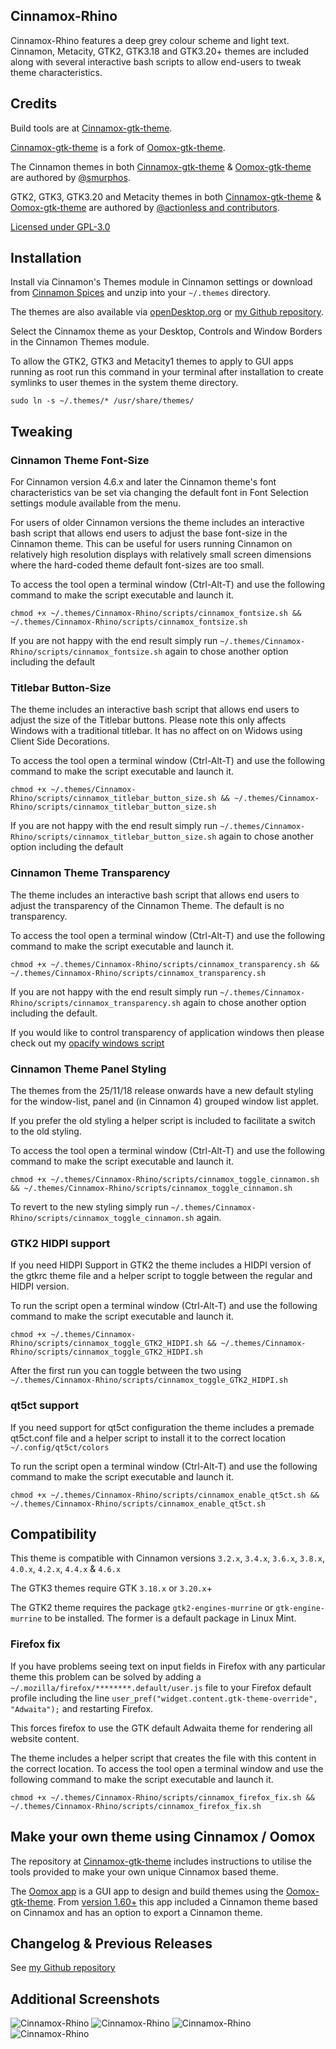 ## Cinnamox-Rhino

Cinnamox-Rhino features a deep grey colour scheme and light text. Cinnamon, Metacity, GTK2, GTK3.18 and GTK3.20+ themes are included along with several interactive bash scripts to allow end-users to tweak theme characteristics.

## Credits

Build tools are at [Cinnamox-gtk-theme](https://github.com/smurphos/cinnamox-gtk-theme).

[Cinnamox-gtk-theme](https://github.com/smurphos/cinnamox-gtk-theme) is a fork of [Oomox-gtk-theme](https://github.com/themix-project/oomox-gtk-theme).

The Cinnamon themes in both [Cinnamox-gtk-theme](https://github.com/smurphos/cinnamox-gtk-theme) & [Oomox-gtk-theme](https://github.com/themix-project/oomox-gtk-theme) are authored by [@smurphos](https://github.com/smurphos).

GTK2, GTK3, GTK3.20 and Metacity themes in both [Cinnamox-gtk-theme](https://github.com/smurphos/cinnamox-gtk-theme) & [Oomox-gtk-theme](https://github.com/themix-project/oomox-gtk-theme) are authored by [@actionless and contributors](https://github.com/themix-project/oomox-gtk-theme/graphs/contributors).

[Licensed under GPL-3.0](https://github.com/smurphos/cinnamox-gtk-theme/blob/master/LICENSE)

## Installation

Install via Cinnamon's Themes module in Cinnamon settings or download from [Cinnamon Spices](https://cinnamon-spices.linuxmint.com/themes) and unzip into your `~/.themes` directory.

The themes are also available via [openDesktop.org](https://www.opendesktop.org/member/491875/) or [my Github repository](https://github.com/smurphos/cinnamox_themes/releases).

Select the Cinnamox theme as your Desktop, Controls and Window Borders in the Cinnamon Themes module.

To allow the GTK2, GTK3 and Metacity1 themes to apply to GUI apps running as root run this command in your terminal after installation to create symlinks to user themes in the system theme directory.

`sudo ln -s ~/.themes/* /usr/share/themes/`

## Tweaking

### Cinnamon Theme Font-Size

For Cinnamon version 4.6.x and later the Cinnamon theme's font characteristics van be set via changing the default font in Font Selection settings module available from the menu.

For users of older Cinnamon versions the theme includes an interactive bash script that allows end users to adjust the base font-size in the Cinnamon theme. This can be useful for users running Cinnamon on relatively high resolution displays with relatively small screen dimensions where the hard-coded theme default font-sizes are too small.

To access the tool open a terminal window (Ctrl-Alt-T) and use the following command to make the script executable and launch it. 

`chmod +x ~/.themes/Cinnamox-Rhino/scripts/cinnamox_fontsize.sh && ~/.themes/Cinnamox-Rhino/scripts/cinnamox_fontsize.sh`

If you are not happy with the end result simply run `~/.themes/Cinnamox-Rhino/scripts/cinnamox_fontsize.sh` again to chose another option including the default

### Titlebar Button-Size

The theme includes an interactive bash script that allows end users to adjust the size of the Titlebar buttons. Please note this only affects Windows with a traditional titlebar. It has no affect on on Widows using Client Side Decorations.

To access the tool open a terminal window (Ctrl-Alt-T) and use the following command to make the script executable and launch it. 

`chmod +x ~/.themes/Cinnamox-Rhino/scripts/cinnamox_titlebar_button_size.sh && ~/.themes/Cinnamox-Rhino/scripts/cinnamox_titlebar_button_size.sh`

If you are not happy with the end result simply run `~/.themes/Cinnamox-Rhino/scripts/cinnamox_titlebar_button_size.sh` again to chose another option including the default

### Cinnamon Theme Transparency

The theme includes an interactive bash script that allows end users to adjust the transparency of the Cinnamon Theme. The default is no transparency.

To access the tool open a terminal window (Ctrl-Alt-T) and use the following command to make the script executable and launch it. 

`chmod +x ~/.themes/Cinnamox-Rhino/scripts/cinnamox_transparency.sh && ~/.themes/Cinnamox-Rhino/scripts/cinnamox_transparency.sh`

If you are not happy with the end result simply run `~/.themes/Cinnamox-Rhino/scripts/cinnamox_transparency.sh` again to chose another option including the default.

If you would like to control transparency of application windows then please check out my [opacify windows script](https://github.com/smurphos/nemo_actions_and_cinnamon_scripts#opacify-windows)

### Cinnamon Theme Panel Styling

The themes from the 25/11/18 release onwards have a new default styling for the window-list, panel and (in Cinnamon 4) grouped window list applet.

If you prefer the old styling a helper script is included to facilitate a switch to the old styling.

To access the tool open a terminal window (Ctrl-Alt-T) and use the following command to make the script executable and launch it. 

`chmod +x ~/.themes/Cinnamox-Rhino/scripts/cinnamox_toggle_cinnamon.sh && ~/.themes/Cinnamox-Rhino/scripts/cinnamox_toggle_cinnamon.sh`

To revert to the new styling simply run `~/.themes/Cinnamox-Rhino/scripts/cinnamox_toggle_cinnamon.sh` again.

### GTK2 HIDPI support

If you need HIDPI Support in GTK2 the theme includes a HIDPI version of the gtkrc theme file and a helper script to toggle between the regular and HIDPI version.

To run the script open a terminal window (Ctrl-Alt-T) and use the following command to make the script executable and launch it. 

`chmod +x ~/.themes/Cinnamox-Rhino/scripts/cinnamox_toggle_GTK2_HIDPI.sh && ~/.themes/Cinnamox-Rhino/scripts/cinnamox_toggle_GTK2_HIDPI.sh`

After the first run you can toggle between the two using `~/.themes/Cinnamox-Rhino/scripts/cinnamox_toggle_GTK2_HIDPI.sh`

### qt5ct support

If you need support for qt5ct configuration the theme includes a premade qt5ct.conf file and a helper script to install it to the correct location `~/.config/qt5ct/colors`

To run the script open a terminal window (Ctrl-Alt-T) and use the following command to make the script executable and launch it. 

`chmod +x ~/.themes/Cinnamox-Rhino/scripts/cinnamox_enable_qt5ct.sh && ~/.themes/Cinnamox-Rhino/scripts/cinnamox_enable_qt5ct.sh`

## Compatibility

This theme is compatible with Cinnamon versions `3.2.x`, `3.4.x`, `3.6.x`, `3.8.x`, `4.0.x`, `4.2.x`, `4.4.x` & `4.6.x`

The GTK3 themes require GTK `3.18.x` or `3.20.x`+

The GTK2 theme requires the package `gtk2-engines-murrine` or `gtk-engine-murrine` to be installed. The former is a default package in Linux Mint.

### Firefox fix

If you have problems seeing text on input fields in Firefox with any particular theme this problem can be solved by adding a `~/.mozilla/firefox/********.default/user.js` file to your Firefox default profile including the line `user_pref("widget.content.gtk-theme-override", "Adwaita");` and restarting Firefox.

This forces firefox to use the GTK default Adwaita theme for rendering all website content.

The theme includes a helper script that creates the file with this content in the correct location. To access the tool open a terminal window and use the following command to make the script executable and launch it.

`chmod +x ~/.themes/Cinnamox-Rhino/scripts/cinnamox_firefox_fix.sh && ~/.themes/Cinnamox-Rhino/scripts/cinnamox_firefox_fix.sh`

## Make your own theme using Cinnamox / Oomox

The repository at [Cinnamox-gtk-theme](https://github.com/smurphos/cinnamox-gtk-theme) includes instructions to utilise the tools provided to make your own unique Cinnamox based theme.

The [Oomox app](https://github.com/themix-project/oomox) is a GUI app to design and build themes using the [Oomox-gtk-theme](https://github.com/themix-project/oomox-gtk-theme). From [version 1.60+](https://github.com/themix-project/oomox/releases) this app included a Cinnamon theme based on Cinnamox and has an option to export a Cinnamon theme. 

## Changelog & Previous Releases

See [my Github repository](https://github.com/smurphos/cinnamox_themes/releases)

## Additional Screenshots

![Cinnamox-Rhino](https://github.com/smurphos/cinnamox_themes/raw/master/Screenshots/Rhino-menu.png "Cinnamox-Rhino")
![Cinnamox-Rhino](https://github.com/smurphos/cinnamox_themes/raw/master/Screenshots/Rhino-calendar.png "Cinnamox-Rhino")
![Cinnamox-Rhino](https://github.com/smurphos/cinnamox_themes/raw/master/Screenshots/Rhino-GTK.png  "Cinnamox-Rhino")
![Cinnamox-Rhino](https://github.com/smurphos/cinnamox_themes/raw/master/Screenshots/Rhino-trans.png  "Cinnamox-Rhino")
